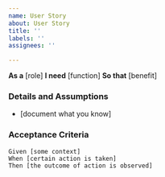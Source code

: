 ```yaml
---
name: User Story
about: User Story
title: ''
labels: ''
assignees: ''

---
```


**As a** [role]
**I need** [function]
**So that** [benefit]

### Details and Assumptions
- [document what you know]

### Acceptance Criteria

```
Given [some context]
When [certain action is taken]
Then [the outcome of action is observed]
```
